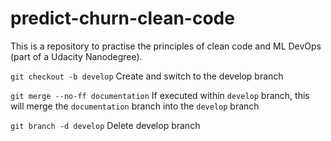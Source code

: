 # predict-churn-clean-code

This is a repository to practise the principles of clean code and ML DevOps (part of a Udacity Nanodegree).

```git checkout -b develop```
Create and switch to the develop branch

```git merge --no-ff documentation```
If executed within ```develop``` branch, this will merge the ```documentation``` branch into the ```develop``` branch

```git branch -d develop```
Delete develop branch